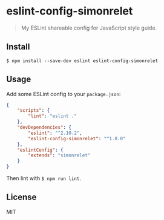 # eslint-config-simonrelet

> My ESLint shareable config for JavaScript style guide.

## Install

```
$ npm install --save-dev eslint eslint-config-simonrelet
```


## Usage

Add some ESLint config to your `package.json`:

```json
{
	"scripts": {
		"lint": "eslint ."
	},
	"devDependencies": {
		"eslint": "^2.10.2",
		"eslint-config-simonrelet": "^1.0.0"
	},
	"eslintConfig": {
		"extends": "simonrelet"
	}
}
```

Then lint with `$ npm run lint`.


## License

MIT
